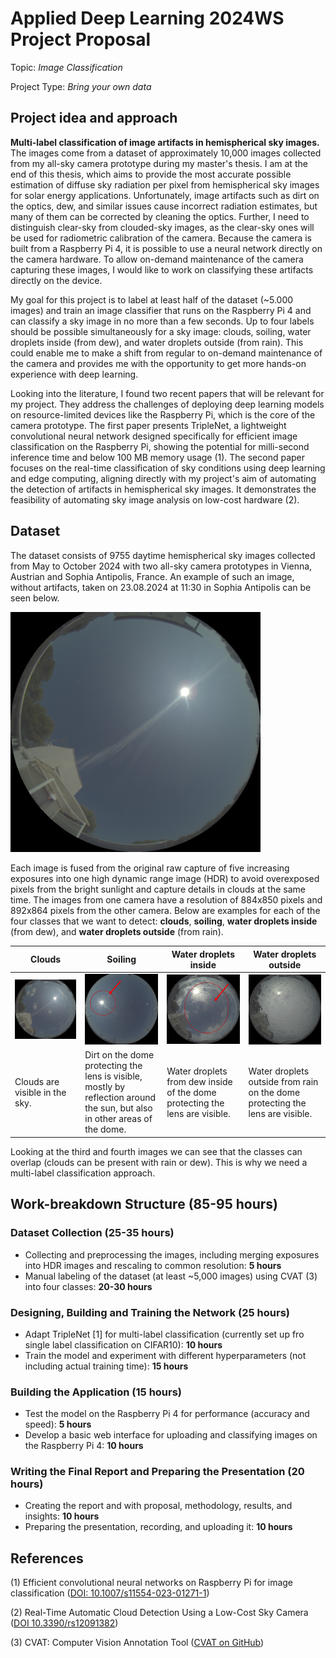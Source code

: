 # Applied Deep Learning 2024WS Project Proposal

Topic: *Image Classification*

Project Type: *Bring your own data*

## Project idea and approach

**Multi-label classification of image artifacts in hemispherical sky images.** The images come from a dataset of approximately 10,000 images collected from my all-sky camera prototype during my master's thesis. I am at the end of this thesis, which aims to provide the most accurate possible estimation of diffuse sky radiation per pixel from hemispherical sky images for solar energy applications. Unfortunately, image artifacts such as dirt on the optics, dew, and similar issues cause incorrect radiation estimates, but many of them can be corrected by cleaning the optics. Further, I need to distinguish clear-sky from clouded-sky images, as the clear-sky ones will be used for radiometric calibration of the camera. Because the camera is built from a Raspberry Pi 4, it is possible to use a neural network directly on the camera hardware. To allow on-demand maintenance of the camera capturing these images, I would like to work on classifying these artifacts directly on the device.

My goal for this project is to label at least half of the dataset (~5.000 images) and train an image classifier that runs on the Raspberry Pi 4 and can classify a sky image in no more than a few seconds. Up to four labels should be possible simultaneously for a sky image: clouds, soiling, water droplets inside (from dew), and water droplets outside (from rain). This could enable me to make a shift from regular to on-demand maintenance of the camera and provides me with the opportunity to get more hands-on experience with deep learning.

Looking into the literature, I found two recent papers that will be relevant for my project. They address the challenges of deploying deep learning models on resource-limited devices like the Raspberry Pi, which is the core of the camera prototype. The first paper presents TripleNet, a lightweight convolutional neural network designed specifically for efficient image classification on the Raspberry Pi, showing the potential for milli-second inference time and below 100 MB memory usage (1). The second paper focuses on the real-time classification of sky conditions using deep learning and edge computing, aligning directly with my project's aim of automating the detection of artifacts in hemispherical sky images. It demonstrates the feasibility of automating sky image analysis on low-cost hardware (2).

## Dataset

The dataset consists of 9755 daytime hemispherical sky images collected from May to October 2024 with two all-sky camera prototypes in Vienna, Austrian and Sophia Antipolis, France. An example of such an image, without artifacts, taken on 23.08.2024 at 11:30 in Sophia Antipolis can be seen below.

<img src="dissemination/images/2024-08-23T09-30-00-006516+00-00.png" width="400" alt="Hemispherical Sky Image">

Each image is fused from the original raw capture of five increasing exposures into one high dynamic range image (HDR) to avoid overexposed pixels from the bright sunlight and capture details in clouds at the same time. The images from one camera have a resolution of 884x850 pixels and 892x864 pixels from the other camera. Below are examples for each of the four classes that we want to detect: **clouds**, **soiling**, **water droplets inside** (from dew), and **water droplets outside** (from rain).

| Clouds | Soiling | Water droplets inside | Water droplets outside |
|--------|---------|-----------------------|------------------------|
| ![Clouds](dissemination/images/2024-08-24T10-00-00-006417+00-00.png) | ![Soiling](dissemination/images/2024-07-21T14-30-00-006321+00-00_annotated.png) | ![Water droplets inside](dissemination/images/2024-09-17T12-45-00-006205+00-00_annotated.png) | ![Water droplets outside](dissemination/images/2024-09-04T12-45-00-006141+00-00.png) |
| Clouds are visible in the sky. | Dirt on the dome protecting the lens is visible, mostly by reflection around the sun, but also in other areas of the dome. | Water droplets from dew inside of the dome protecting the lens are visible. | Water droplets outside from rain on the dome protecting the lens are visible. |

Looking at the third and fourth images we can see that the classes can overlap (clouds can be present with rain or dew). This is why we need a multi-label classification approach.

## Work-breakdown Structure (85-95 hours)

### Dataset Collection (25-35 hours)

- Collecting and preprocessing the images, including merging exposures into HDR images and rescaling to common resolution: **5 hours**
- Manual labeling of the dataset (at least ~5,000 images) using CVAT (3) into four classes: **20-30 hours**

### Designing, Building and Training the Network (25 hours)

- Adapt TripleNet [1] for multi-label classification (currently set up fro single label classification on CIFAR10): **10 hours**
- Train the model and experiment with different hyperparameters (not including actual training time): **15 hours**

### Building the Application (15 hours)

- Test the model on the Raspberry Pi 4 for performance (accuracy and speed): **5 hours**
- Develop a basic web interface for uploading and classifying images on the Raspberry Pi 4: **10 hours**

### Writing the Final Report and Preparing the Presentation (20 hours)

- Creating the report and with proposal, methodology, results, and insights: **10 hours**
- Preparing the presentation, recording, and uploading it: **10 hours**

## References

(1) Efficient convolutional neural networks on Raspberry Pi for image classification ([DOI: 10.1007/s11554-023-01271-1](https://doi.org/10.1007/s11554-023-01271-1))

(2) Real-Time Automatic Cloud Detection Using a Low-Cost Sky Camera ([DOI 10.3390/rs12091382](https://doi.org/10.3390/rs12091382))

(3) CVAT: Computer Vision Annotation Tool ([CVAT on GitHub](https://github.com/cvat-ai/cvat))
